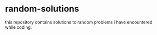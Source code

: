 # random-solutions
this repository contains solutions to random problems i have encountered while coding. 
